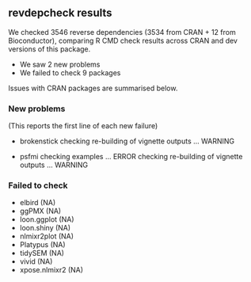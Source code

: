 ## revdepcheck results

We checked 3546 reverse dependencies (3534 from CRAN + 12 from Bioconductor), comparing R CMD check results across CRAN and dev versions of this package.

 * We saw 2 new problems
 * We failed to check 9 packages

Issues with CRAN packages are summarised below.

### New problems
(This reports the first line of each new failure)

* brokenstick
  checking re-building of vignette outputs ... WARNING

* psfmi
  checking examples ... ERROR
  checking re-building of vignette outputs ... WARNING

### Failed to check

* elbird        (NA)
* ggPMX         (NA)
* loon.ggplot   (NA)
* loon.shiny    (NA)
* nlmixr2plot   (NA)
* Platypus      (NA)
* tidySEM       (NA)
* vivid         (NA)
* xpose.nlmixr2 (NA)
